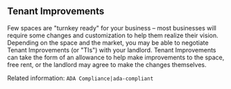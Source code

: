 ## Tenant Improvements

Few spaces are "turnkey ready" for your business – most businesses will require some changes and customization to help them realize their vision. Depending on the space and the market, you may be able to negotiate Tenant Improvements (or "TIs") with your landlord. Tenant Improvements can take the form of an allowance to help make improvements to the space, free rent, or the landlord may agree to make the changes themselves.

Related information: `ADA Compliance|ada-compliant`
